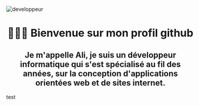 ![developpeur](https://user-images.githubusercontent.com/27373255/130367636-a30bb816-783c-490a-ac8a-b70ebb2de271.gif)
<h1 align=center color=`#1e2f45`> 🙋🏻‍♂️  Bienvenue sur mon profil github </h1>
<h2 align=center color=`#1e2f45`> Je m'appelle Ali, je suis un développeur informatique qui s'est spécialisé au fil des années, sur la conception d'applications orientées web et de sites internet. </h2>
test
